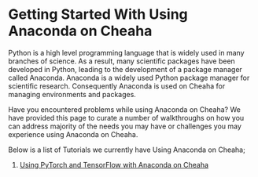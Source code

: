 # Getting Started With Using Anaconda on Cheaha

Python is a high level programming language that is widely used in many branches of science. As a result, many scientific packages have been developed in Python, leading to the development of a package manager called Anaconda. Anaconda is a widely used Python package manager for scientific research. Consequently Anaconda is used on Cheaha for managing environments and packages.

Have you encountered problems while using Anaconda on Cheaha? We have provided this page to curate a number of walkthroughs on how you can address majority of the needs you may have or challenges you may experience using Anaconda on Cheaha.

Below is a list of Tutorials we currently have Using Anaconda on Cheaha;

1. [Using PyTorch and TensorFlow with Anaconda on Cheaha](../tutorial/pytorch_tensorflow.md)
